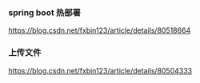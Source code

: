 ### spring boot 热部署

 https://blog.csdn.net/fxbin123/article/details/80518664 



### 上传文件

 https://blog.csdn.net/fxbin123/article/details/80504333 